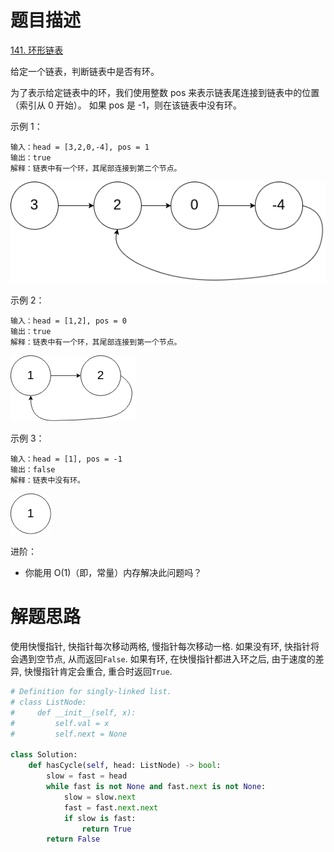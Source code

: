 # 题目描述

[141. 环形链表](https://leetcode-cn.com/problems/linked-list-cycle/)

给定一个链表，判断链表中是否有环。

为了表示给定链表中的环，我们使用整数 pos 来表示链表尾连接到链表中的位置（索引从 0 开始）。 如果 pos 是 -1，则在该链表中没有环。

示例 1：
```
输入：head = [3,2,0,-4], pos = 1
输出：true
解释：链表中有一个环，其尾部连接到第二个节点。
```

![](/Algorithm/imgs/circularlinkedlist.png)

示例 2：
```
输入：head = [1,2], pos = 0
输出：true
解释：链表中有一个环，其尾部连接到第一个节点。
```

![](/Algorithm/imgs/circularlinkedlist_test2.png)

示例 3：
```
输入：head = [1], pos = -1
输出：false
解释：链表中没有环。
```

![](/Algorithm/imgs/circularlinkedlist_test3.png)

进阶：

- 你能用 O(1)（即，常量）内存解决此问题吗？

# 解题思路

使用快慢指针, 快指针每次移动两格, 慢指针每次移动一格. 如果没有环, 快指针将会遇到空节点, 从而返回`False`. 如果有环, 在快慢指针都进入环之后, 由于速度的差异, 快慢指针肯定会重合, 重合时返回`True`.

```python
# Definition for singly-linked list.
# class ListNode:
#     def __init__(self, x):
#         self.val = x
#         self.next = None

class Solution:
    def hasCycle(self, head: ListNode) -> bool:
        slow = fast = head
        while fast is not None and fast.next is not None:
            slow = slow.next
            fast = fast.next.next
            if slow is fast:
                return True
        return False
```

